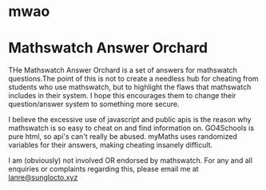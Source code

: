 # mwao
# Mathswatch Answer Orchard
THe Mathswatch Answer Orchard is a set of answers for mathswatch questions.The point of this is not to create a needless hub for cheating from students who use mathswatch, but to highlight the flaws that mathswatch includes in their system. I hope this encourages them to change their question/answer system to something more secure.

I believe the excessive use of javascript and public apis is the reason why mathswatch is so easy to cheat on and find information on. GO4Schools is pure html, so api's can't really be abused. myMaths uses randomized variables for their answers, making cheating insanely difficult.

I am (obviously) not involved OR endorsed by mathswatch. For any and all enquiries or complaints regarding this, please email me at lanre@sunglocto.xyz
